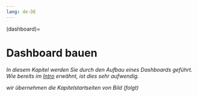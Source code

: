 ```yaml
---
lang: de-DE
---
```


(dashboard)=
# Dashboard bauen

*In diesem Kapitel werden Sie durch den Aufbau eines Dashboards geführt. Wie bereits im [Intro](intro) erwähnt, ist dies sehr aufwendig.*

*wir übernehmen die Kapitelstartseiten von Bild (folgt)*